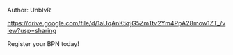 Author: UnblvR

https://drive.google.com/file/d/1aUqAnK5zjG5ZmTtv2Ym4PpA28mow1ZT_/view?usp=sharing

Register your BPN today!

